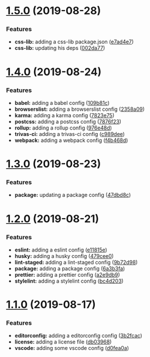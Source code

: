 <a name="1.5.0"></a>
# [1.5.0](https://github.com/ymc-github/generator/compare/v1.4.0...v1.5.0) (2019-08-28)


### Features

* **css-lib:** adding a css-lib package.json ([e7ad4e7](https://github.com/ymc-github/generator/commit/e7ad4e7))
* **css-lib:** updating his deps ([002da77](https://github.com/ymc-github/generator/commit/002da77))



<a name="1.4.0"></a>
# [1.4.0](https://github.com/ymc-github/generator/compare/v1.3.0...v1.4.0) (2019-08-24)


### Features

* **babel:** adding a babel config ([109b81c](https://github.com/ymc-github/generator/commit/109b81c))
* **browserslist:** adding a browserslist config ([2358a09](https://github.com/ymc-github/generator/commit/2358a09))
* **karma:** adding a karma config ([7823e75](https://github.com/ymc-github/generator/commit/7823e75))
* **postcss:** adding a postcss config ([7876f23](https://github.com/ymc-github/generator/commit/7876f23))
* **rollup:** adding a rollup config ([976e48d](https://github.com/ymc-github/generator/commit/976e48d))
* **trivas-ci:** adding a trivas-ci config ([c989dee](https://github.com/ymc-github/generator/commit/c989dee))
* **webpack:** adding a webpack config ([f4b468d](https://github.com/ymc-github/generator/commit/f4b468d))



<a name="1.3.0"></a>
# [1.3.0](https://github.com/ymc-github/generator/compare/v1.2.0...v1.3.0) (2019-08-23)


### Features

* **package:** updating a package config ([47dbd8c](https://github.com/ymc-github/generator/commit/47dbd8c))



<a name="1.2.0"></a>
# [1.2.0](https://github.com/ymc-github/generator/compare/v1.1.0...v1.2.0) (2019-08-21)


### Features

* **eslint:** adding a eslint config ([e11815e](https://github.com/ymc-github/generator/commit/e11815e))
* **husky:** adding a husky config ([479cee0](https://github.com/ymc-github/generator/commit/479cee0))
* **lint-staged:** adding a lint-staged config ([9b72d98](https://github.com/ymc-github/generator/commit/9b72d98))
* **package:** adding a package config ([6a3b3fa](https://github.com/ymc-github/generator/commit/6a3b3fa))
* **prettier:** adding a prettier config ([a2e9db9](https://github.com/ymc-github/generator/commit/a2e9db9))
* **stylelint:** adding a stylelint config ([bc4d203](https://github.com/ymc-github/generator/commit/bc4d203))



<a name="1.1.0"></a>
# [1.1.0](https://github.com/ymc-github/generator-yemiancheng/compare/v1.0.0...v1.1.0) (2019-08-17)


### Features

* **editorconfig:** adding a editorconfig config ([3b2fcac](https://github.com/ymc-github/generator-yemiancheng/commit/3b2fcac))
* **license:** adding a license file ([db03968](https://github.com/ymc-github/generator-yemiancheng/commit/db03968))
* **vscode:** adding some vscode config ([d0fea0a](https://github.com/ymc-github/generator-yemiancheng/commit/d0fea0a))